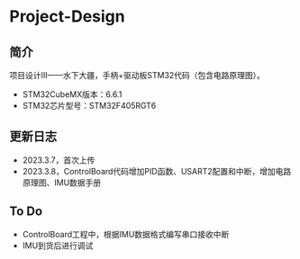 # Project-Design

## 简介

项目设计III——水下大疆，手柄+驱动板STM32代码（包含电路原理图）。

- STM32CubeMX版本：6.6.1
- STM32芯片型号：STM32F405RGT6

## 更新日志

- 2023.3.7，首次上传
- 2023.3.8，ControlBoard代码增加PID函数、USART2配置和中断，增加电路原理图、IMU数据手册

## To Do
- ControlBoard工程中，根据IMU数据格式编写串口接收中断
- IMU到货后进行调试
